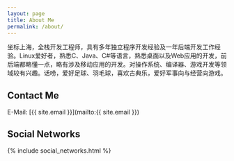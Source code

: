 ```yaml
---
layout: page
title: About Me
permalink: /about/
---
```


坐标上海，全栈开发工程师，具有多年独立程序开发经验及一年后端开发工作经验。Linux爱好者，熟悉C、Java、C#等语言，熟悉桌面以及Web应用的开发，前后端都略懂一点，略有涉及移动应用的开发。对操作系统、编译器、游戏开发等领域较有兴趣。话唠，爱好足球、羽毛球，喜欢古典乐，爱好军事向与经营向游戏。

## Contact Me

E-Mail: [{{ site.email }}](mailto:{{ site.email }})

## Social Networks

{% include social_networks.html %}